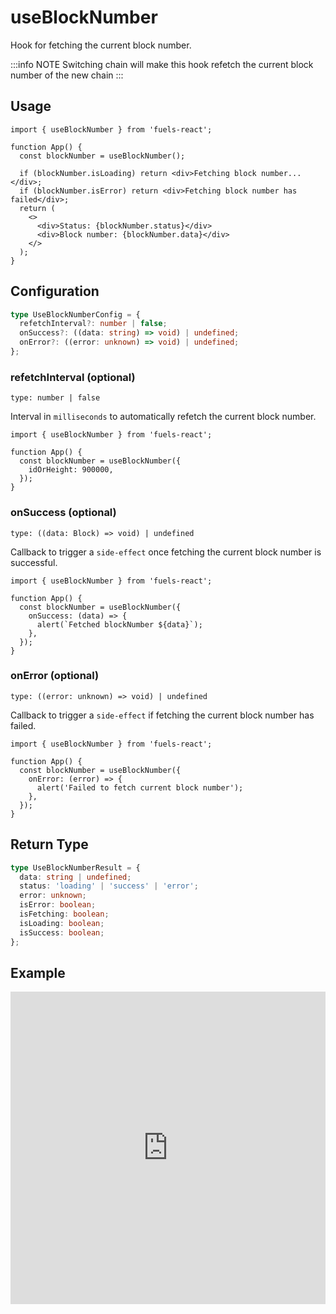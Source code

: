 # useBlockNumber

Hook for fetching the current block number.

:::info NOTE
Switching chain will make this hook refetch the current block number of the new chain
:::

## Usage

```tsx
import { useBlockNumber } from 'fuels-react';

function App() {
  const blockNumber = useBlockNumber();

  if (blockNumber.isLoading) return <div>Fetching block number...</div>;
  if (blockNumber.isError) return <div>Fetching block number has failed</div>;
  return (
    <>
      <div>Status: {blockNumber.status}</div>
      <div>Block number: {blockNumber.data}</div>
    </>
  );
}
```

## Configuration

```ts
type UseBlockNumberConfig = {
  refetchInterval?: number | false;
  onSuccess?: ((data: string) => void) | undefined;
  onError?: ((error: unknown) => void) | undefined;
};
```

### refetchInterval (optional)

`type: number | false`

Interval in `milliseconds` to automatically refetch the current block number.

```tsx {5}
import { useBlockNumber } from 'fuels-react';

function App() {
  const blockNumber = useBlockNumber({
    idOrHeight: 900000,
  });
}
```

### onSuccess (optional)

`type: ((data: Block) => void) | undefined`

Callback to trigger a `side-effect` once fetching the current block number is successful.

```tsx {6-8}
import { useBlockNumber } from 'fuels-react';

function App() {
  const blockNumber = useBlockNumber({
    onSuccess: (data) => {
      alert(`Fetched blockNumber ${data}`);
    },
  });
}
```

### onError (optional)

`type: ((error: unknown) => void) | undefined`

Callback to trigger a `side-effect` if fetching the current block number has failed.

```tsx {6-8}
import { useBlockNumber } from 'fuels-react';

function App() {
  const blockNumber = useBlockNumber({
    onError: (error) => {
      alert('Failed to fetch current block number');
    },
  });
}
```

## Return Type

```ts
type UseBlockNumberResult = {
  data: string | undefined;
  status: 'loading' | 'success' | 'error';
  error: unknown;
  isError: boolean;
  isFetching: boolean;
  isLoading: boolean;
  isSuccess: boolean;
};
```

## Example

<iframe frameborder="0" width="100%" height="500px" src="https://stackblitz.com/github/0xYami/fuels-react/tree/main/examples/networks/block-number?embed=1&file=src/App.tsx&hideNavigation=1&hideDevTools=true&terminalHeight=0&ctl=1"></iframe>
